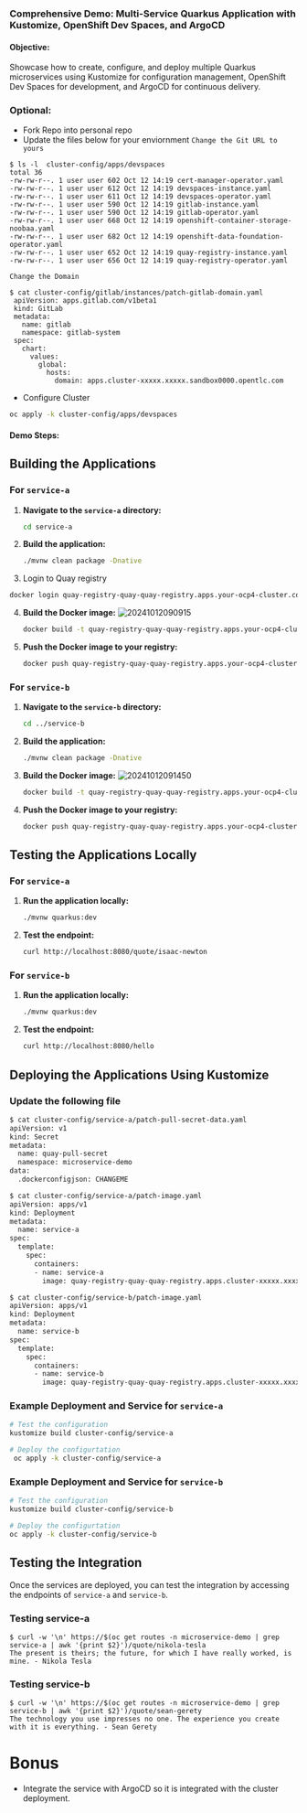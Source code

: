 ### Comprehensive Demo: Multi-Service Quarkus Application with Kustomize, OpenShift Dev Spaces, and ArgoCD

#### **Objective:**
Showcase how to create, configure, and deploy multiple Quarkus microservices using Kustomize for configuration management, OpenShift Dev Spaces for development, and ArgoCD for continuous delivery.

### Optional: 
* Fork Repo into personal repo
* Update the files below for your enviornment 
`Change the Git URL to yours`
```ssh 
$ ls -l  cluster-config/apps/devspaces
total 36
-rw-rw-r--. 1 user user 602 Oct 12 14:19 cert-manager-operator.yaml
-rw-rw-r--. 1 user user 612 Oct 12 14:19 devspaces-instance.yaml
-rw-rw-r--. 1 user user 611 Oct 12 14:19 devspaces-operator.yaml
-rw-rw-r--. 1 user user 590 Oct 12 14:19 gitlab-instance.yaml
-rw-rw-r--. 1 user user 590 Oct 12 14:19 gitlab-operator.yaml
-rw-rw-r--. 1 user user 668 Oct 12 14:19 openshift-container-storage-noobaa.yaml
-rw-rw-r--. 1 user user 682 Oct 12 14:19 openshift-data-foundation-operator.yaml
-rw-rw-r--. 1 user user 652 Oct 12 14:19 quay-registry-instance.yaml
-rw-rw-r--. 1 user user 656 Oct 12 14:19 quay-registry-operator.yaml
```

`Change the Domain`
```ssh 
$ cat cluster-config/gitlab/instances/patch-gitlab-domain.yaml
 apiVersion: apps.gitlab.com/v1beta1                                                                                                             
 kind: GitLab                                                                                                                                    
 metadata:                                                                                                                                       
   name: gitlab                                                                                                                                  
   namespace: gitlab-system                                                                                                                      
 spec:                                                                                                                                           
   chart:                                                                                                                                        
     values:                                                                                                                                     
       global:                                                                                                                                   
         hosts:                                                                                                                                  
           domain: apps.cluster-xxxxx.xxxxx.sandbox0000.opentlc.com 
```
* Configure Cluster
```sh 
oc apply -k cluster-config/apps/devspaces
```

#### **Demo Steps:**
## Building the Applications

### For `service-a`

1. **Navigate to the `service-a` directory:**
   ```sh
   cd service-a
   ```

2. **Build the application:**
   ```sh
   ./mvnw clean package -Dnative
   ```

3. Login to Quay registry 
  ```sh
  docker login quay-registry-quay-quay-registry.apps.your-ocp4-cluster.com
  ```

4. **Build the Docker image:**
  ![20241012090915](https://i.imgur.com/UJgjwrl.png)
   ```sh
   docker build -t quay-registry-quay-quay-registry.apps.your-ocp4-cluster.com/service-a:latest .
   ```

5. **Push the Docker image to your registry:**
   ```sh
   docker push quay-registry-quay-quay-registry.apps.your-ocp4-cluster.com/service-a:latest
   ```

### For `service-b`

1. **Navigate to the `service-b` directory:**
   ```sh
   cd ../service-b
   ```

2. **Build the application:**
   ```sh
   ./mvnw clean package -Dnative
   ```

3. **Build the Docker image:**
   ![20241012091450](https://i.imgur.com/ViemEOk.png)
   ```sh
   docker build -t quay-registry-quay-quay-registry.apps.your-ocp4-cluster.com/service-b:latest .
   ```

4. **Push the Docker image to your registry:**
   ```sh
   docker push quay-registry-quay-quay-registry.apps.your-ocp4-cluster.com/service-b:latest
   ```

## Testing the Applications Locally

### For `service-a`

1. **Run the application locally:**
   ```sh
   ./mvnw quarkus:dev
   ```

2. **Test the endpoint:**
   ```sh
   curl http://localhost:8080/quote/isaac-newton
   ```

### For `service-b`

1. **Run the application locally:**
   ```sh
   ./mvnw quarkus:dev
   ```

2. **Test the endpoint:**
   ```sh
   curl http://localhost:8080/hello
   ```

## Deploying the Applications Using Kustomize
### Update the following file 
```sh
$ cat cluster-config/service-a/patch-pull-secret-data.yaml
apiVersion: v1
kind: Secret
metadata:
  name: quay-pull-secret
  namespace: microservice-demo
data:
  .dockerconfigjson: CHANGEME
```

```sh 
$ cat cluster-config/service-a/patch-image.yaml
apiVersion: apps/v1
kind: Deployment
metadata:
  name: service-a
spec:
  template:
    spec:
      containers:
      - name: service-a
        image: quay-registry-quay-quay-registry.apps.cluster-xxxxx.xxxxx.sandbox0000.opentlc.com/user1/service-a
```

```sh
$ cat cluster-config/service-b/patch-image.yaml
apiVersion: apps/v1
kind: Deployment
metadata:
  name: service-b
spec:
  template:
    spec:
      containers:
      - name: service-b
        image: quay-registry-quay-quay-registry.apps.cluster-xxxxx.xxxxx.sandbox0000.opentlc.com/user1/service-b
```

### Example Deployment and Service for `service-a`
```sh 
# Test the configuration 
kustomize build cluster-config/service-a

# Deploy the configurtation 
 oc apply -k cluster-config/service-a
```

### Example Deployment and Service for `service-b`
```sh 
# Test the configuration 
kustomize build cluster-config/service-b

# Deploy the configurtation 
oc apply -k cluster-config/service-b
```

## Testing the Integration

Once the services are deployed, you can test the integration by accessing the endpoints of `service-a` and `service-b`.

### Testing service-a
```
$ curl -w '\n' https://$(oc get routes -n microservice-demo | grep service-a | awk '{print $2}')/quote/nikola-tesla
The present is theirs; the future, for which I have really worked, is mine. - Nikola Tesla
```

### Testing service-b
```
$ curl -w '\n' https://$(oc get routes -n microservice-demo | grep service-b | awk '{print $2}')/quote/sean-gerety
The technology you use impresses no one. The experience you create with it is everything. - Sean Gerety
```

# Bonus 
* Integrate the service with ArgoCD so it is integrated with the cluster deployment.